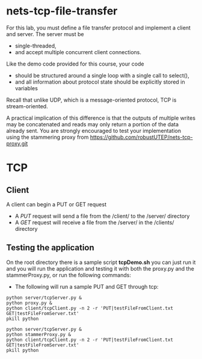 # nets-tcp-file-transfer

For this lab, you must define a file transfer protocol and implement a client and server.  The server must be 
* single-threaded, 
* and accept multiple concurrent client connections.   

Like the demo code provided for this course, your code 
* should be structured around a single loop with a single call to select(), 
* and all information about protocol state should be explicitly stored in variables 

Recall that unlike UDP, which is a message-oriented protocol, TCP is stream-oriented.  

A practical implication of this difference is that the outputs of multiple writes may be concatenated and reads may only return a portion of the data already sent.  You are strongly encouraged to test your implementation using the stammering proxy from https://github.com/robustUTEP/nets-tcp-proxy.git


# TCP

## Client
A client can begin a PUT or GET request
* A *PUT* request will send a file from the /client/ to the /server/ directory
* A *GET* request will receive a file from the /server/ in the /clients/ directory

## Testing the application
On the root directory there is a sample script **tcpDemo.sh** you can just run it and you will run the application and testing it with both the proxy.py and the stammerProxy.py, or run the following commands:

* The following will run a sample PUT and GET through tcp: 

~~~~console
python server/tcpServer.py &
python proxy.py &
python client/tcpClient.py -n 2 -r 'PUT|testFileFromClient.txt GET|testFileFromServer.txt'
pkill python

python server/tcpServer.py &
python stammerProxy.py &
python client/tcpClient.py -n 2 -r 'PUT|testFileFromClient.txt GET|testFileFromServer.txt'
pkill python
~~~~
